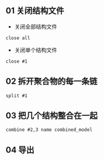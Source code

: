 ## 01 关闭结构文件

- 关闭全部结构文件
```
close all
```

- 关闭单个结构文件
```
close #1
```

## 02 拆开聚合物的每一条链
```
split #1
```

## 03 把几个结构整合在一起
```
combine #2,3 name combined_model
```

## 04 导出
```

```

